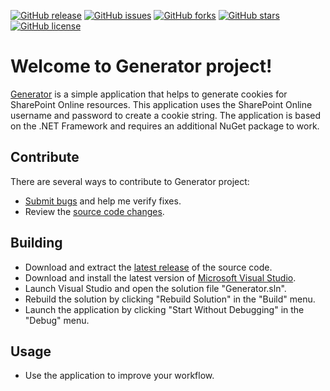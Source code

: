 [![GitHub release](https://img.shields.io/github/release/Grandbrain/Generator.svg)](https://github.com/Grandbrain/Generator/releases)
[![GitHub issues](https://img.shields.io/github/issues/Grandbrain/Generator.svg)](https://github.com/Grandbrain/Generator/issues)
[![GitHub forks](https://img.shields.io/github/forks/Grandbrain/Generator.svg)](https://github.com/Grandbrain/Generator/network/members)
[![GitHub stars](https://img.shields.io/github/stars/Grandbrain/Generator.svg)](https://github.com/Grandbrain/Generator/stargazers)
[![GitHub license](https://img.shields.io/github/license/Grandbrain/Generator.svg)](https://github.com/Grandbrain/Generator/blob/master/LICENSE)

# Welcome to Generator project!

[Generator](https://github.com/Grandbrain/Generator) is a simple application that helps to generate cookies for SharePoint Online resources. This application uses the SharePoint Online username and password to create a cookie string. The application is based on the .NET Framework and requires an additional NuGet package to work.

## Contribute

There are several ways to contribute to Generator project:
* [Submit bugs](https://github.com/Grandbrain/Generator/issues) and help me verify fixes.
* Review the [source code changes](https://github.com/Grandbrain/Generator/pulls).


## Building

* Download and extract the [latest release](https://github.com/Grandbrain/Generator/releases) of the source code.
* Download and install the latest version of [Microsoft Visual Studio](https://www.visualstudio.com/).
* Launch Visual Studio and open the solution file "Generator.sln".
* Rebuild the solution by clicking "Rebuild Solution" in the "Build" menu.
* Launch the application by clicking "Start Without Debugging" in the "Debug" menu.


## Usage

* Use the application to improve your workflow.
